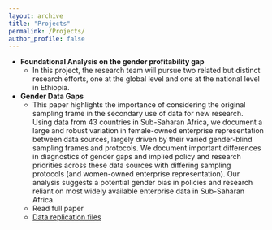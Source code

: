 ```yaml
---
layout: archive
title: "Projects"
permalink: /Projects/
author_profile: false
---
```


* **Foundational Analysis on the gender profitability gap**
  * In this project, the research team will pursue two related but distinct research efforts, one at the global level and one at the national level in Ethiopia.
* **Gender Data Gaps**
  * This paper highlights the importance of considering the original sampling frame in the secondary use of data for new research. Using data from 43 countries in Sub-Saharan Africa, we document a large and robust variation in female-owned enterprise representation between data sources, largely driven by their varied gender-blind sampling frames and protocols. We document important differences in diagnostics of gender gaps and implied policy and research priorities across these data sources with differing sampling protocols (and women-owned enterprise representation). Our analysis suggests a potential gender bias in policies and research reliant on most widely available enterprise data in Sub-Saharan Africa. 
  * Read full paper
  * <a href="../_data/Angola.zip" download> Data replication files
